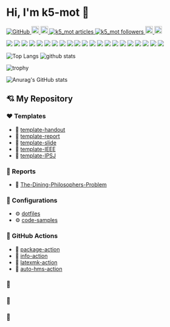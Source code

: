 # Hi, I'm k5-mot 👋

<p align="left">
  <a href="https://github.com/k5-mot/k5-mot/">
    <img src="https://komarev.com/ghpvc/?username=k5-mot" alt="GitHub"/>
  </a>
  <a href="http://twitter.com/k5_mot">
    <img height="20" src="https://img.shields.io/twitter/follow/k5_mot?label=Twitter&logo=twitter&style=flat" />
  </a>
  <a href="https://github.com/k5-mot">
    <img height="20" src="https://img.shields.io/github/followers/k5-mot?label=follow&logo=github&style=flat" />
  </a>
  <!-- Articles のバッジ -->
  <a href="https://zenn.dev/k5_mot/articles">
    <img src="https://zenn.badge.nikaera.com/s/k5_mot/articles?style=flat" alt="k5_mot articles" />
  </a>
 <!-- Followers のバッジ -->
  <a href="https://zenn.dev/k5_mot/followers">
    <img src="https://zenn.badge.nikaera.com/s/k5_mot/followers?style=flat" alt="k5_mot followers" />
  </a>
  <!--a href="https://www.reddit.com/user/k5-mot">
    <img height="20" src="https://img.shields.io/reddit/user-karma/combined/k5-mot?label=Reddit&logo=reddit&style=flat" />
  </a-->
  <!--a href="https://stackoverflow.com/users/18057054/k5-mot">
    <img height="20" src="https://img.shields.io/stackexchange/stackoverflow/r/18057054?label=StackOverflow&logo=stack-overflow&style=flat" />
  </a-->
  <!--a href="https://ja.stackoverflow.com/users/37685/k5-mot">
    <img height="20" src="https://img.shields.io/stackexchange/stackoverflow/r/18057054?label=StackOverflow&logo=stack-overflow&style=flat" />
  </a-->
  <a href="http://qiita.com/k5-mot">
    <img height="20" src="https://qiita-badge.apiapi.app/s/k5-mot/posts.svg" />
  </a>
  <a href="http://qiita.com/k5-mot">
    <img height="20" src="https://qiita-badge.apiapi.app/s/k5-mot/contributions.svg" />
  </a>
</p>

<p align="left">
  <img src="https://img.shields.io/badge/-Windows-0078D6.svg?logo=windows&style=flat">
  <img src="https://img.shields.io/badge/-Linux-FCC624.svg?logo=linux&style=flat">
  <img src="https://img.shields.io/badge/-Ubuntu-E95420.svg?logo=ubuntu&style=flat">
  <img src="https://img.shields.io/badge/-CentOS-262577.svg?logo=centos&style=flat">
  <img src="https://img.shields.io/badge/-C-A8B9CC.svg?logo=c&style=flat">
  <img src="https://img.shields.io/badge/-C++-00599C.svg?logo=cplusplus&style=flat">
  <img src="https://img.shields.io/badge/-C%20Sharp-239120.svg?logo=csharp&style=flat">
  <img src="https://img.shields.io/badge/-Python-3776AB.svg?logo=python&style=flat">
  <img src="https://img.shields.io/badge/-HTML5-E34F26.svg?logo=html5&style=flat">
  <img src="https://img.shields.io/badge/-CSS3-1572B6.svg?logo=css3&style=flat">
  <img src="https://img.shields.io/badge/-JavaScript-F7DF1E.svg?logo=javascript&style=flat">
  <img src="https://img.shields.io/badge/-Vim-019733.svg?logo=vim&style=flat">
  <img src="https://img.shields.io/badge/-Visual%20Studio%20Code-007ACC.svg?logo=visualstudiocode&style=flat">
  <img src="https://img.shields.io/badge/-Git-F05032.svg?logo=git&style=flat">
  <img src="https://img.shields.io/badge/-LaTeX-008080.svg?logo=latex&style=flat">
  <img src="https://img.shields.io/badge/-Inkscape-000000.svg?logo=inkscape&style=flat">
  <img src="https://img.shields.io/badge/-OpenGL-5586A4.svg?logo=opengl&style=flat">
  <img src="https://img.shields.io/badge/-MFC-0078D6.svg?logo=windows&style=flat">
  <img src="https://img.shields.io/badge/-WinForms-0078D6.svg?logo=windows&style=flat">
  <img src="https://img.shields.io/badge/-WPF-0078D6.svg?logo=windows&style=flat">
  <img src="https://img.shields.io/badge/-Intel%20FPGA-0071C5.svg?logo=intel&style=flat">
</p>


<p align="left">
  <img alt="Top Langs" src="https://github-readme-stats.vercel.app/api/top-langs/?username=k5-mot&layout=compact&count_private=true&show_icons=true" />
  <img alt="github stats" src="https://github-readme-stats.vercel.app/api?username=k5-mot&count_private=true&show_icons=true&show_icons=true" />
</p>

<p align="left">
  <img alt="trophy" src="https://github-profile-trophy.vercel.app/?username=k5-mot&column=7" />
</p>

<!--p align="left" width="100%">
  <img width="100%" alt="summary" src="https://github-profile-summary-cards.vercel.app/api/cards/profile-details?username=k5-mot&theme=default" />
</p-->
![Anurag's GitHub stats](https://github-readme-stats.vercel.app/api?username=anuraghazra&count_private=true)

## 💘 My Repository

### ❤️ Templates
- 📜 [template-handout](https://github.com/k5-mot/template-handout)
- 📜 [template-report](https://github.com/k5-mot/template-report)
- 📜 [template-slide](https://github.com/k5-mot/template-slide)
- 📜 [template-IEEE](https://github.com/k5-mot/template-IEEE)
- 📜 [template-IPSJ](https://github.com/k5-mot/template-IPSJ)

### 🧡 Reports
- 📌 [The-Dining-Philosophers-Problem](https://github.com/k5-mot/The-Dining-Philosophers-Problem)

### 💛 Configurations
- ⚙️ [dotfiles](https://github.com/k5-mot/dotfiles)
- ⚙️ [code-samples](https://github.com/k5-mot/code-samples)

### 💚 GitHub Actions
- 🎈 [package-action](https://github.com/k5-mot/package-action)
- 🎈 [info-action](https://github.com/k5-mot/info-action)
- 🎈 [latexmk-action](https://github.com/k5-mot/latexmk-action)
- 🎈 [auto-hms-action](https://github.com/k5-mot/auto-hms-action)

### 💙
### 💜
### 🤎



<!--
**k5-mot/k5-mot** is a ✨ _special_ ✨ repository because its `README.md` (this file) appears on your GitHub profile.

Here are some ideas to get you started:

- 🔭 I’m currently working on ...
- 🌱 I’m currently learning ...
- 👯 I’m looking to collaborate on ...
- 🤔 I’m looking for help with ...
- 💬 Ask me about ...
- 📫 How to reach me: ...
- 😄 Pronouns: ...
- ⚡ Fun fact: ...
-->

